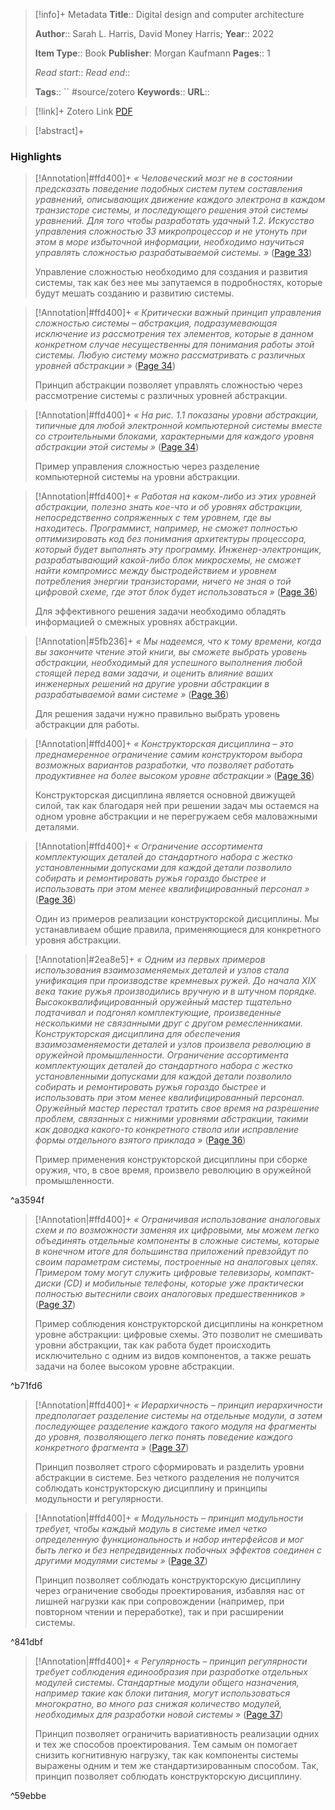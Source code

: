 > [!info]+ Metadata
> **Title**:: Digital design and computer architecture
>
> **Author**:: Sarah L. Harris, David Money Harris; 
> **Year**:: 2022
>
> **Item Type**:: Book
> **Publisher**: Morgan Kaufmann
> **Pages**:: 1
>
> *Read start*::
> *Read end*::
> 
> **Tags**:: `` #source/zotero
> **Keywords**:: 
> **URL**:: 

> [!link]+ Zotero Link
>[PDF](zotero://select/library/items/TL6JDFTP)

> [!abstract]+
> 

### Highlights
>[!Annotation|#ffd400]+
>*« Человеческий мозг не в состоянии предсказать поведение подобных систем путем составления уравнений, описывающих движение каждого электрона в каждом транзисторе системы, и последующего решения этой системы уравнений. Для того чтобы разработать удачный 1.2. Искусство управления сложностью 33  микропроцессор и не утонуть при этом в море избыточной информации, необходимо научиться управлять сложностью разрабатываемой системы. »* ([Page 33](zotero://open-pdf/library/items/TL6JDFTP?page=33&annotation=96ICACJ7))
>
>Управление сложностью необходимо для создания и развития системы, так как без нее мы запутаемся в подробностях, которые будут мешать созданию и развитию системы.

>[!Annotation|#ffd400]+
>*« Критически важный принцип управления сложностью системы – абстракция, подразумевающая исключение из рассмотрения тех элементов, которые в данном конкретном случае несущественны для понимания работы этой системы. Любую систему можно рассматривать с различных уровней абстракции »* ([Page 34](zotero://open-pdf/library/items/TL6JDFTP?page=34&annotation=6C3RKKZU))
>
>Принцип абстракции позволяет управлять сложностью через рассмотрение системы с различных уровней абстракции.

>[!Annotation|#ffd400]+
>*« На рис. 1.1 показаны уровни абстракции, типичные для любой электронной компьютерной системы вместе со строительными блоками, характерными для каждого уровня абстракции этой системы »* ([Page 34](zotero://open-pdf/library/items/TL6JDFTP?page=34&annotation=NXW2HGR6))
>
>Пример управления сложностью через разделение компьютерной системы на уровни абстракции.

>[!Annotation|#ffd400]+
>*« Работая на каком-либо из этих уровней абстракции, полезно знать кое-что и об уровнях абстракции, непосредственно сопряженных с тем уровнем, где вы находитесь. Программист, например, не сможет полностью оптимизировать код без понимания архитектуры процессора, который будет выполнять эту программу. Инженер-электронщик, разрабатывающий какой-либо блок микросхемы, не сможет найти компромисс между быстродействием и уровнем потребления энергии транзисторами, ничего не зная о той цифровой схеме, где этот блок будет использоваться »* ([Page 36](zotero://open-pdf/library/items/TL6JDFTP?page=36&annotation=CGV969GH))
>
>Для эффективного решения задачи необходимо обладять информацией о смежных уровнях абстракции.

>[!Annotation|#5fb236]+
>*« Мы надеемся, что к тому времени, когда вы закончите чтение этой книги, вы сможете выбрать уровень абстракции, необходимый для успешного выполнения любой стоящей перед вами задачи, и оценить влияние ваших инженерных решений на другие уровни абстракции в разрабатываемой вами системе »* ([Page 36](zotero://open-pdf/library/items/TL6JDFTP?page=36&annotation=9DVURQBV))
>
>Для решения задачи нужно правильно выбрать уровень абстракции для работы.

>[!Annotation|#ffd400]+
>*« Конструкторская дисциплина – это преднамеренное ограничение самим конструктором выбора возможных вариантов разработки, что позволяет работать продуктивнее на более высоком уровне абстракции »* ([Page 36](zotero://open-pdf/library/items/TL6JDFTP?page=36&annotation=5H37BCJD))
>
>Конструкторская дисциплина является основной движущей силой, так как благодаря ней при решении задач мы остаемся на одном уровне абстракции и не перегружаем себя маловажными деталями.

>[!Annotation|#ffd400]+
>*« Ограничение ассортимента комплектующих деталей до стандартного набора с жестко установленными допусками для каждой детали позволило собирать и ремонтировать ружья гораздо быстрее и использовать при этом менее квалифицированный персонал »* ([Page 36](zotero://open-pdf/library/items/TL6JDFTP?page=36&annotation=QCRI3ED6))
>
>Один из примеров реализации конструкторской дисциплины. Мы устанавливаем общие правила, применяющиеся для конкретного уровня абстракции.

>[!Annotation|#2ea8e5]+
>*« Одним из первых примеров использования взаимозаменяемых деталей и узлов стала унификация при производстве кремневых ружей. До начала XIX века такие ружья производились вручную и в штучном порядке. Высококвалифицированный оружейный мастер тщательно подтачивал и подгонял комплектующие, произведенные несколькими не связанными друг с другом ремесленниками. Конструкторская дисциплина для обеспечения взаимозаменяемости деталей и узлов произвела революцию в оружейной промышленности. Ограничение ассортимента комплектующих деталей до стандартного набора с жестко установленными допусками для каждой детали позволило собирать и ремонтировать ружья гораздо быстрее и использовать при этом менее квалифицированный персонал. Оружейный мастер перестал тратить свое время на разрешение проблем, связанных с нижними уровнями абстракции, такими как доводка какого-то конкретного ствола или исправление формы отдельного взятого приклада »* ([Page 36](zotero://open-pdf/library/items/TL6JDFTP?page=36&annotation=3HIB4Q2E))
>
>Пример применения конструкторской дисциплины при сборке оружия, что, в свое время, произвело революцию в оружейной промышленности.

^a3594f

>[!Annotation|#ffd400]+
>*« Ограничивая использование аналоговых схем и по возможности заменяя их цифровыми, мы можем легко объединять отдельные компоненты в сложные системы, которые в конечном итоге для большинства приложений превзойдут по своим параметрам системы, построенные на аналоговых цепях. Примером тому могут служить цифровые телевизоры, компакт-диски (CD) и мобильные телефоны, которые уже практически полностью вытеснили своих аналоговых предшественников »* ([Page 37](zotero://open-pdf/library/items/TL6JDFTP?page=37&annotation=LCU5W38V))
>
>Пример соблюдения конструкторской дисциплины на конкретном уровне абстракции: цифровые схемы. Это позволит не смешивать уровни абстракции, так как работа будет происходить исключительно с одним из видов компонентов, а также решать задачи на более высоком уровне абстракции.

^b71fd6

>[!Annotation|#ffd400]+
>*« Иерархичность – принцип иерархичности предполагает разделение системы на отдельные модули, а затем последующее разделение каждого такого модуля на фрагменты до уровня, позволяющего легко понять поведение каждого конкретного фрагмента »* ([Page 37](zotero://open-pdf/library/items/TL6JDFTP?page=37&annotation=CLZMJGPB))
>
>Принцип позволяет строго сформировать и разделить уровни абстракции в системе. Без четкого разделения не получится соблюдать конструкторскую дисциплину и принципы модульности и регулярности.

>[!Annotation|#ffd400]+
>*« Модульность – принцип модульности требует, чтобы каждый модуль в системе имел четко определенную функциональность и набор интерфейсов и мог быть легко и без непредвиденных побочных эффектов соединен с другими модулями системы »* ([Page 37](zotero://open-pdf/library/items/TL6JDFTP?page=37&annotation=S4ZAT3UF))
>
>Принцип позволяет соблюдать конструкторскую дисциплину через ограничение свободы проектирования, избавляя нас от лишней нагрузки как при сопровождении (например, при повторном чтении и переработке), так и при расширении системы.

^841dbf

>[!Annotation|#ffd400]+
>*« Регулярность – принцип регулярности требует соблюдения единообразия при разработке отдельных модулей системы. Стандартные модули общего назначения, например такие как блоки питания, могут использоваться многократно, во много раз снижая количество модулей, необходимых для разработки новой системы »* ([Page 37](zotero://open-pdf/library/items/TL6JDFTP?page=37&annotation=7PRYBEDL))
>
>Принцип позволяет ограничить вариативность реализации одних и тех же способов проектирования. Тем самым он помогает снизить когнитивную нагрузку, так как компоненты системы выражены одним и тем же стандартизированным способом. Так, принцип позволяет соблюдать конструкторскую дисциплину.

^59ebbe

